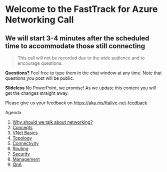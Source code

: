 # Welcome to the FastTrack for Azure Networking Call
## We will start 3-4 minutes after the scheduled time to accommodate those still connecting

> This call will not be recorded due to the wide audience and to encourage questions.

**Questions?** Feel free to type them in the chat window at any time. Note that questions you post will be public. 

**Slideless** No PowerPoint, we promise! As we update this content you will get the changes straight away.

Please give us your feedback on https://aka.ms/ftalive-net-feedback

Agenda
1. [Why should we talk about networking?](./why.md)
1. [Concepts](./concepts.md)
1. [VNet Basics](./basics.md)
1. [Topology](./topology.md)
1. [Connectivity](./connectivity.md)
1. [Routing](./routing.md)
1. [Security](./security.md)
1. [Management](./mgmt.md)
1. [QnA](./faq.md)

